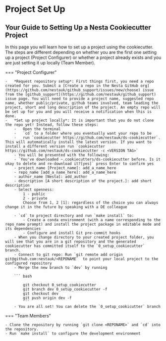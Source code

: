 # Project Set Up

## Your Guide to Setting Up a Nesta Cookiecutter Project

In this page you will learn how to set up a project using the cookiecutter. The steps are different depending on whether you are the first one setting up a project (Project Configurer) or whether a project already exists and you are just setting it up locally (Team Member).

=== "Project Configurer"

    -   *Request repository setup*: First things first, you need a repo created for you. Submit a [Create a repo in the Nesta GitHub org](https://github.com/nestauk/github_support/issues/new/choose) issue from the [github_support](https://github.com/nestauk/github_support) issue page. You will need to provide a project name, suggested repo name, whether public/private, github teams involved, team leading the project, short and long description of the project. An empty repo will be set up for you and you will receive a notification when this is done.
    -   *Set up project locally*: It is important that you do not clone the repo yet! Instead, follow these steps:
        -   Open the terminal
        -   `cd` to a folder where you eventually want your repo to be
        -   run `cookiecutter https://github.com/nestauk/ds-cookiecutter`. This will automatically install the latest version. If you want to install a different version run `cookiecutter https://github.com/nestauk/ds-cookiecutter -c <VERSION TAG>`
        - You will be presented with the following:
        - `You've downloaded ~.cookiecutters/ds-cookiecutter before. Is it okay to delete and re-download it?[yes]` press Enter to confirm yes
        - project_name [Project_name]: add_a_name_here
        - repo_name [add_a_name_here]: add_a_name_here
        - author_name [Nesta]: add_author
        - description [A short description of the project.]: add short description
        - Select openness:
            1 - public
            2 - private
            Choose from 1, 2 [1]: regardless of the choice you can always change it in the future by speaking with a DE colleague

        - `cd` to project directory and run `make install` to:
            - Create a conda environment (with a name corresponding to the repo_name prompt) and install the project package in editable mode and its dependencies
            - Configure and install Git pre-commit hooks
        - When you change directory to your created project folder, you will see that you are in a git repository and the generated cookiecutter has committed itself to the `0_setup_cookiecutter` branch.
        - Connect to git repo: Run `git remote add origin git@github.com:nestauk/<REPONAME`  to point your local project to the configured repository
        - Merge the new branch to `dev` by running

        ``` bash

            git checkout 0_setup_cookiecutter
            git branch dev 0_setup_cookiecutter -f
            git checkout dev
            git push origin dev -f
            ```
        - You are all set! You can delete the `0_setup_cookicutter` branch


=== "Team Members"

    - Clone the repository by running `git clone <REPONAME>` and `cd` into the repository.
    - Run `make install` to configure the development environment 

  
